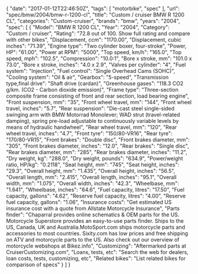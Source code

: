 {
    "date": "2017-01-12T22:46:50Z",
    "tags": [
        "motorbike",
        "spec"
    ],
    "url": "spec\/bmw\/2004\/bmw-r-1200-cl",
    "title": "Custom \/ cruiser BMW R 1200 CL",
    "categories": "Custom-cruiser",
    "brands": "bmw",
    "years": "2004",
    "spec": [
        {
            "Model": "BMW R 1200 CL",
            "Year": "2004",
            "Category": "Custom \/ cruiser",
            "Rating": "72.8 out of 100. Show full rating and compare with other bikes",
            "Displacement, ccm": "1170.00",
            "Displacement, cubic inches": "71.39",
            "Engine type": "Two cylinder boxer, four-stroke",
            "Power, HP": "61.00",
            "Power at RPM": "5000",
            "Top speed, km\/h": "165.0",
            "Top speed, mph": "102.5",
            "Compression": "10.0:1",
            "Bore x stroke, mm": "101.0 x 73.0",
            "Bore x stroke, inches": "4.0 x 2.9",
            "Valves per cylinder": "4",
            "Fuel system": "Injection",
            "Fuel control": "Single Overhead Cams (SOHC)",
            "Cooling system": "Oil & air",
            "Gearbox": "5-speed",
            "Transmission type,final drive": "Shaft drive (cardan)",
            "Greenhouse gases": "118.3 CO2 g\/km. (CO2 - Carbon dioxide emission)",
            "Frame type": "Three-section composite frame consisting of front and rear section, load bearing engine",
            "Front suspension, mm": "35",
            "Front wheel travel, mm": "144",
            "Front wheel travel, inches": "5.7",
            "Rear suspension": "Die-cast steel single-sided swinging arm with BMW Motorrad Monolever; WAD strut (travel-related damping), spring pre-load adjustable to continuously variable levels by means of hydraulic handwheel",
            "Rear wheel travel, mm": "120",
            "Rear wheel travel, inches": "4.7",
            "Front tyre": "150\/80-VR16",
            "Rear tyre": "170\/80-VR15",
            "Front brakes": "Double disc",
            "Front brakes diameter, mm": "305",
            "Front brakes diameter, inches": "12.0",
            "Rear brakes": "Single disc",
            "Rear brakes diameter, mm": "285",
            "Rear brakes diameter, inches": "11.2",
            "Dry weight, kg": "288.0",
            "Dry weight, pounds": "634.9",
            "Power\/weight ratio, HP\/kg": "0.2118",
            "Seat height, mm": "745",
            "Seat height, inches": "29.3",
            "Overall height, mm": "1.435",
            "Overall height, inches": "56.5",
            "Overall length, mm": "2.415",
            "Overall length, inches": "95.1",
            "Overall width, mm": "1.075",
            "Overall width, inches": "42.3",
            "Wheelbase, mm": "1.641",
            "Wheelbase, inches": "64.6",
            "Fuel capacity, litres": "17.50",
            "Fuel capacity, gallons": "4.62",
            "Reserve fuel capacity, litres": "4.00",
            "Reserve fuel capacity, gallons": "1.06",
            "Insurance costs": "Get estimated US insurance cost with a quote from Allstate Motorcycle Insurance",
            "Parts finder": "Chaparral provides online schematics & OEM parts for the US.   Motorcycle Superstore provides an easy-to-use parts finder. Ships to the US, Canada, UK and Australia.MotoSport.com ships motorcycle parts and accessories to most countries.    Sixity.com has low prices and free shipping on ATV and motorcycle parts to the US. Also check out our overview of motorcycle webshops at Bikez.info",
            "Customizing": "Aftermarked parts at CruiserCustomizing.com",
            "Loans, tests, etc": "Search the web for dealers, loan costs, tests, customizing, etc",
            "Related bikes": "List related bikes for comparison of specs"
        }
    ]
}